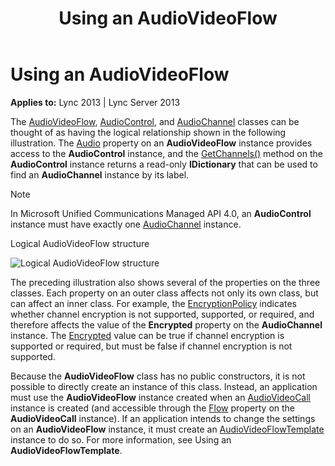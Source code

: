 ﻿---
title: Using an AudioVideoFlow
TOCTitle: Using an AudioVideoFlow
ms:assetid: 8d2f16be-724d-4d32-ad34-5ba3e65c80a6
ms:mtpsurl: https://msdn.microsoft.com/library/Dn466032(v=office.15)
ms:contentKeyID: 57103025
ms.date: 07/25/2014
mtps_version: v=office.15
---

# Using an AudioVideoFlow


**Applies to:** Lync 2013 | Lync Server 2013

The [AudioVideoFlow](https://msdn.microsoft.com/library/hh383533\(v=office.15\)), [AudioControl](https://msdn.microsoft.com/library/hh161771\(v=office.15\)), and [AudioChannel](https://msdn.microsoft.com/library/hh349872\(v=office.15\)) classes can be thought of as having the logical relationship shown in the following illustration. The [Audio](https://msdn.microsoft.com/library/hh161753\(v=office.15\)) property on an **AudioVideoFlow** instance provides access to the **AudioControl** instance, and the [GetChannels()](https://msdn.microsoft.com/library/hh383889\(v=office.15\)) method on the **AudioControl** instance returns a read-only **IDictionary** that can be used to find an **AudioChannel** instance by its label.


> [!NOTE]
> <P>In Microsoft Unified Communications Managed API 4.0, an <STRONG>AudioControl</STRONG> instance must have exactly one <A href="https://msdn.microsoft.com/library/hh349872(v=office.15)">AudioChannel</A> instance.</P>



Logical AudioVideoFlow structure

  
![Logical AudioVideoFlow structure](images/Dn466032.AVFlow(Office.15).jpg "Logical AudioVideoFlow structure")

The preceding illustration also shows several of the properties on the three classes. Each property on an outer class affects not only its own class, but can affect an inner class. For example, the [EncryptionPolicy](https://msdn.microsoft.com/library/hh384087\(v=office.15\)) indicates whether channel encryption is not supported, supported, or required, and therefore affects the value of the **Encrypted** property on the **AudioChannel** instance. The [Encrypted](https://msdn.microsoft.com/library/hh384060\(v=office.15\)) value can be true if channel encryption is supported or required, but must be false if channel encryption is not supported.

Because the **AudioVideoFlow** class has no public constructors, it is not possible to directly create an instance of this class. Instead, an application must use the **AudioVideoFlow** instance created when an [AudioVideoCall](https://msdn.microsoft.com/library/hh383901\(v=office.15\)) instance is created (and accessible through the [Flow](https://msdn.microsoft.com/library/hh382705\(v=office.15\)) property on the **AudioVideoCall** instance). If an application intends to change the settings on an **AudioVideoFlow** instance, it must create an [AudioVideoFlowTemplate](https://msdn.microsoft.com/library/hh349157\(v=office.15\)) instance to do so. For more information, see Using an **AudioVideoFlowTemplate**.

